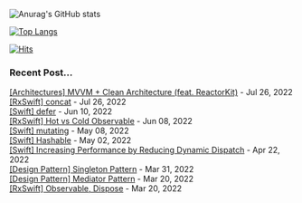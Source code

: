 
![Anurag's GitHub stats](https://github-readme-stats.vercel.app/api?username=yim2627&&count_private=true)

[![Top Langs](https://github-readme-stats.vercel.app/api/top-langs/?username=yim2627&layout=compact)](https://github.com/anuraghazra/github-readme-stats)

[![Hits](https://hits.seeyoufarm.com/api/count/incr/badge.svg?url=https%3A%2F%2Fgithub.com%2Fyim2627%2Fhit-counter&count_bg=%2379C83D&title_bg=%23555555&icon=github.svg&icon_color=%23E7E7E7&title=hits&edge_flat=false)](https://hits.seeyoufarm.com)

### Recent Post...

[[Architectures] MVVM + Clean Architecture (feat. ReactorKit)](https://limjs-dev.tistory.com/133) - Jul 26, 2022<br>
[[RxSwift] concat](https://limjs-dev.tistory.com/132) - Jul 26, 2022<br>
[[Swift] defer](https://limjs-dev.tistory.com/131) - Jun 10, 2022<br>
[[RxSwift] Hot vs Cold Observable](https://limjs-dev.tistory.com/130) - Jun 08, 2022<br>
[[Swift] mutating](https://limjs-dev.tistory.com/129) - May 08, 2022<br>
[[Swift] Hashable](https://limjs-dev.tistory.com/128) - May 02, 2022<br>
[[Swift] Increasing Performance by Reducing Dynamic Dispatch](https://limjs-dev.tistory.com/127) - Apr 22, 2022<br>
[[Design Pattern] Singleton Pattern](https://limjs-dev.tistory.com/126) - Mar 31, 2022<br>
[[Design Pattern] Mediator Pattern](https://limjs-dev.tistory.com/125) - Mar 20, 2022<br>
[[RxSwift] Observable, Dispose](https://limjs-dev.tistory.com/124) - Mar 20, 2022<br>
